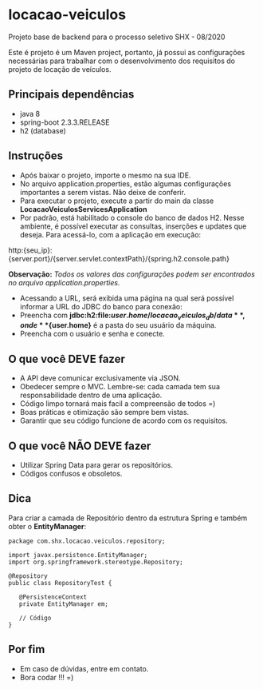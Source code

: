 # locacao-veiculos
Projeto base de backend para o processo seletivo SHX - 08/2020

Este é projeto é um Maven project, portanto, já possui as configurações necessárias para trabalhar com o desenvolvimento dos requisitos do projeto de locação de veículos.

## Principais dependências
- java 8
- spring-boot 2.3.3.RELEASE
- h2 (database)

## Instruções
- Após baixar o projeto, importe o mesmo na sua IDE.
- No arquivo application.properties, estão algumas configurações importantes a serem vistas. Não deixe de conferir.
- Para executar o projeto, execute a partir do main da classe **LocacaoVeiculosServicesApplication**
- Por padrão, está habilitado o console do banco de dados H2. Nesse ambiente, é possível executar as consultas, inserções e updates que deseja. Para acessá-lo, com a aplicação em execução:

http:{seu_ip}:{server.port}/{server.servlet.contextPath}/{spring.h2.console.path}

**Observação:** _Todos os valores das configurações podem ser encontrados no arquivo application.properties._

- Acessando a URL, será exibida uma página na qual será possível informar a URL do JDBC do banco para conexão:
- Preencha com **jdbc:h2:file:${user.home}/locacao_veiculos_db/data**, onde **${user.home}** é a pasta do seu usuário da máquina.
- Preencha com o usuário e senha e conecte.

## O que você DEVE fazer
- A API deve comunicar exclusivamente via JSON.
- Obedecer sempre o MVC. Lembre-se: cada camada tem sua responsabilidade dentro de uma aplicação.
- Código limpo tornará mais facil a compreensão de todos =)
- Boas práticas e otimização são sempre bem vistas.
- Garantir que seu código funcione de acordo com os requisitos.

## O que você NÃO DEVE fazer
- Utilizar Spring Data para gerar os repositórios.
- Códigos confusos e obsoletos.


## Dica
Para criar a camada de Repositório dentro da estrutura Spring e também obter o **EntityManager**:

```
package com.shx.locacao.veiculos.repository;

import javax.persistence.EntityManager;
import org.springframework.stereotype.Repository;

@Repository
public class RepositoryTest {

   @PersistenceContext
   private EntityManager em;

   // Código
}
```

## Por fim
- Em caso de dúvidas, entre em contato.
- Bora codar !!! =)